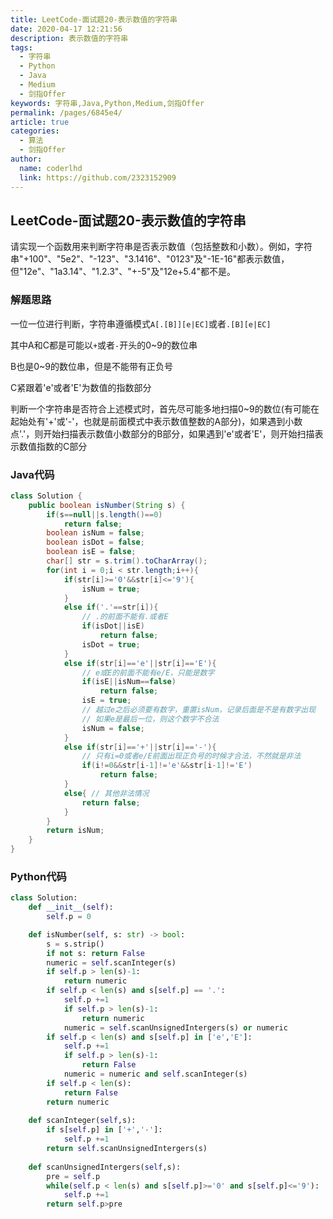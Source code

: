 ```yaml
---
title: LeetCode-面试题20-表示数值的字符串
date: 2020-04-17 12:21:56
description: 表示数值的字符串
tags: 
  - 字符串
  - Python
  - Java
  - Medium
  - 剑指Offer
keywords: 字符串,Java,Python,Medium,剑指Offer
permalink: /pages/6845e4/
article: true
categories: 
  - 算法
  - 剑指Offer
author: 
  name: coderlhd
  link: https://github.com/2323152909
---
```


## LeetCode-面试题20-表示数值的字符串

请实现一个函数用来判断字符串是否表示数值（包括整数和小数）。例如，字符串"+100"、"5e2"、"-123"、"3.1416"、"0123"及"-1E-16"都表示数值，但"12e"、"1a3.14"、"1.2.3"、"+-5"及"12e+5.4"都不是。

 <!--more-->

### 解题思路

一位一位进行判断，字符串遵循模式`A[.[B]][e|EC]`或者`.[B][e|EC]`

其中A和C都是可能以`+`或者`-`开头的0~9的数位串

B也是0~9的数位串，但是不能带有正负号

C紧跟着'e'或者'E'为数值的指数部分

判断一个字符串是否符合上述模式时，首先尽可能多地扫描0~9的数位(有可能在起始处有'+'或'-'，也就是前面模式中表示数值整数的A部分)，如果遇到小数点'.'，则开始扫描表示数值小数部分的B部分，如果遇到'e'或者'E'，则开始扫描表示数值指数的C部分

### Java代码

```java
class Solution {
    public boolean isNumber(String s) {
        if(s==null||s.length()==0)
            return false;
        boolean isNum = false;
        boolean isDot = false;
        boolean isE = false;
        char[] str = s.trim().toCharArray();
        for(int i = 0;i < str.length;i++){
            if(str[i]>='0'&&str[i]<='9'){
                isNum = true;
            }
            else if('.'==str[i]){
                // .的前面不能有.或者E
                if(isDot||isE)
                    return false;
                isDot = true;
            }
            else if(str[i]=='e'||str[i]=='E'){
                // e或E的前面不能有e/E，只能是数字
                if(isE||isNum==false)
                    return false;
                isE = true;
                // 越过e之后必须要有数字，重置isNum，记录后面是不是有数字出现
                // 如果e是最后一位，则这个数字不合法
                isNum = false;
            }
            else if(str[i]=='+'||str[i]=='-'){
                // 只有i=0或者e/E前面出现正负号的时候才合法，不然就是非法
                if(i!=0&&str[i-1]!='e'&&str[i-1]!='E')
                    return false;
            }
            else{ // 其他非法情况
                return false;
            }
        }
        return isNum;
    }
}
```

### Python代码

```python
class Solution:
    def __init__(self):
        self.p = 0

    def isNumber(self, s: str) -> bool:
        s = s.strip()
        if not s: return False
        numeric = self.scanInteger(s)
        if self.p > len(s)-1:
            return numeric
        if self.p < len(s) and s[self.p] == '.':
            self.p +=1
            if self.p > len(s)-1:
                return numeric
            numeric = self.scanUnsignedIntergers(s) or numeric
        if self.p < len(s) and s[self.p] in ['e','E']:
            self.p +=1
            if self.p > len(s)-1:
                return False
            numeric = numeric and self.scanInteger(s)
        if self.p < len(s):
            return False
        return numeric
    
    def scanInteger(self,s):
        if s[self.p] in ['+','-']:
            self.p +=1
        return self.scanUnsignedIntergers(s)
    
    def scanUnsignedIntergers(self,s):
        pre = self.p
        while(self.p < len(s) and s[self.p]>='0' and s[self.p]<='9'):
            self.p +=1
        return self.p>pre
```

